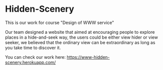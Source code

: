 # Hidden-Scenery
This is our work for course "Design of WWW service"

Our team designed a website that aimed at encouraging people to explore places in a hide-and-seek way, the users could be either view hider or view seeker, we believed that the ordinary view can be extraordinary as long as you take time to discover it.

You can check our work here: https://www-hidden-scenery.herokuapp.com/
